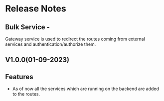# Release Notes

## Bulk Service -
Gateway service is used to redirect the routes coming from external services and authentication/authorize them.

## V1.0.0(01-09-2023)

## Features
- As of now all the services which are running on the backend are added to the routes.